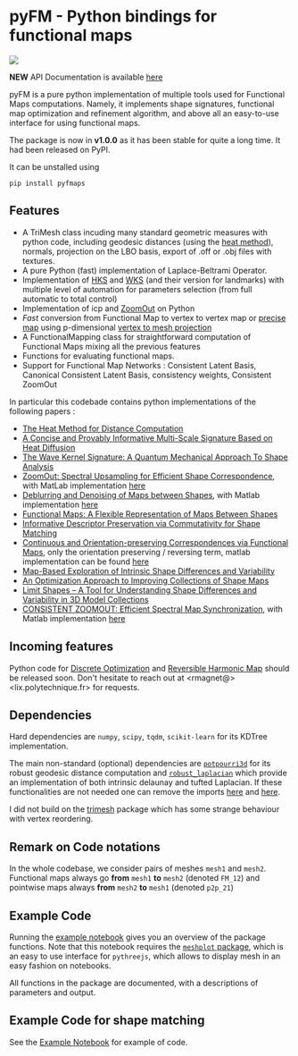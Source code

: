 # pyFM - Python bindings for functional maps

![](https://github.com/RobinMagnet/pyFM/blob/master/.github/workflows/documentation.yml/badge.svg)

**NEW** API Documentation is available [here](https://robinmagnet.github.io/pyFM/)

pyFM is a pure python implementation of multiple tools used for Functional Maps computations. Namely, it implements shape signatures, functional map optimization and refinement algorithm, and above all an easy-to-use interface for using functional maps.

The package is now in **v1.0.0** as it has been stable for quite a long time. It had been released on PyPI.

It can be unstalled using
```
pip install pyfmaps
```

## Features

* A TriMesh class incuding many standard geometric measures with python code, including geodesic distances (using the [heat method](https://www.cs.cmu.edu/~kmcrane/Projects/HeatMethod/)), normals, projection on the LBO basis, export of .off or .obj files with textures.
* A pure Python (fast) implementation of Laplace-Beltrami Operator.
* Implementation of [HKS](http://www.lix.polytechnique.fr/~maks/papers/hks.pdf) and [WKS](http://imagine.enpc.fr/~aubrym/projects/wks/index.html) (and their version for landmarks) with multiple level of automation for parameters selection (from full automatic to total control)
* Implementation of icp and [ZoomOut](https://arxiv.org/abs/1904.07865) on Python
* *Fast* conversion from Functional Map to vertex to vertex map or [precise map](https://www.cs.technion.ac.il/~mirela/publications/p2p_recovery.pdf) using p-dimensional [vertex to mesh projection](https://github.com/RobinMagnet/pyFM/blob/master/pyFM/spectral/projection_utils.py)
* A FunctionalMapping class for straightforward computation of Functional Maps mixing all the previous features
* Functions for evaluating functional maps.
* Support for Functional Map Networks : Consistent Latent Basis, Canonical Consistent Latent Basis, consistency weights, Consistent ZoomOut


In particular this codebade contains python implementations of the following papers :
 * [The Heat Method for Distance Computation](https://www.cs.cmu.edu/~kmcrane/Projects/HeatMethod/)
 * [A Concise and Provably Informative Multi-Scale Signature Based on Heat Diffusion](http://www.lix.polytechnique.fr/~maks/papers/hks.pdf)
 * [The Wave Kernel Signature: A Quantum Mechanical Approach To Shape Analysis](http://imagine.enpc.fr/~aubrym/projects/wks/index.html)
 * [ZoomOut: Spectral Upsampling for Efficient Shape Correspondence](https://arxiv.org/abs/1904.07865), with MatLab implementation [here](https://github.com/llorz/SGA19_zoomOut)
 * [Deblurring and Denoising of Maps between Shapes](https://www.cs.technion.ac.il/~mirela/publications/p2p_recovery.pdf), with Matlab implementation [here](https://mirela.net.technion.ac.il/publications/)
 * [Functional Maps: A Flexible Representation of Maps Between Shapes](http://www.lix.polytechnique.fr/~maks/papers/obsbg_fmaps.pdf)
 * [Informative Descriptor Preservation via Commutativity for Shape Matching](http://www.lix.polytechnique.fr/~maks/papers/fundescEG17.pdf)
 * [Continuous and Orientation-preserving Correspondences via Functional Maps](https://arxiv.org/abs/1806.04455), only the orientation preserving / reversing term, matlab implementation can be found [here](https://github.com/llorz/SGA18_orientation_BCICP_code)
 * [Map-Based Exploration of Intrinsic Shape Differences and Variability](https://citeseerx.ist.psu.edu/viewdoc/download?doi=10.1.1.642.4287&rep=rep1&type=pdf)
 * [An Optimization Approach to Improving Collections of Shape Maps](http://fodava.gatech.edu/files/reports/FODAVA-11-22.pdf)
 * [Limit Shapes – A Tool for Understanding Shape Differences and Variability in 3D Model Collections](http://www.lix.polytechnique.fr/~maks/papers/limit_shapes_SGP19.pdf)
 * [CONSISTENT ZOOMOUT: Efficient Spectral Map Synchronization](http://www.lix.polytechnique.fr/~maks/papers/ConsistentZoomOut_SGP2020.pdf), with Matlab implementation [here](https://github.com/llorz/SGA19_zoomOut)

## Incoming features
Python code for [Discrete Optimization](http://www.lix.polytechnique.fr/~maks/papers/SGP21_DiscMapOpt.pdf) and [Reversible Harmonic Map](https://www.cs.technion.ac.il/~mirela/publications/rhm.pdf) should be released soon.
Don't hesitate to reach out at <rmagnet@> <lix.polytechnique.fr> for requests.

## Dependencies

Hard dependencies are `numpy`, `scipy`, `tqdm`, `scikit-learn` for its KDTree implementation.

The main non-standard (optional) dependencies are [`potpourri3d`](https://github.com/nmwsharp/potpourri3d) for its robust geodesic distance computation and [`robust_laplacian`](https://github.com/nmwsharp/robust-laplacians-py) which provide an implementation of both intrinsic delaunay and tufted Laplacian. If these functionalities are not needed one can remove the imports [here](https://github.com/RobinMagnet/pyFM/blob/master/pyFM/mesh/trimesh.py) and [here](https://github.com/RobinMagnet/pyFM/blob/master/pyFM/mesh/geometry.py).

I did not build on the [trimesh](https://github.com/mikedh/trimesh) package which has some strange behaviour with vertex reordering.

## Remark on Code notations

In the whole codebase, we consider pairs of meshes `mesh1` and `mesh2`. Functional maps always go **from** `mesh1` **to** `mesh2` (denoted `FM_12`) and pointwise maps always **from** `mesh2` **to** `mesh1` (denoted `p2p_21`)

## Example Code

Running the [example notebook](https://github.com/RobinMagnet/pyFM/blob/master/example_notebook.ipynb) gives you an overview of the package functions.
Note that this notebook requires the [`meshplot` package](https://skoch9.github.io/meshplot/), which is an easy to use interface for `pythreejs`, which allows to display mesh in an easy fashion on notebooks.

All functions in the package are documented, with a descriptions of parameters and output.

## Example Code for shape matching

See the [Example Notebook](https://github.com/RobinMagnet/pyFM/blob/master/example_notebook.ipynb) for example of code.

